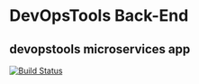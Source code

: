 # DevOpsTools Back-End
## devopstools microservices app

[![Build Status](https://travis-ci.org/kilerkarol/devopstools-back-end.svg?branch=master)](https://travis-ci.org/kilerkarol/devopstools-back-end)
